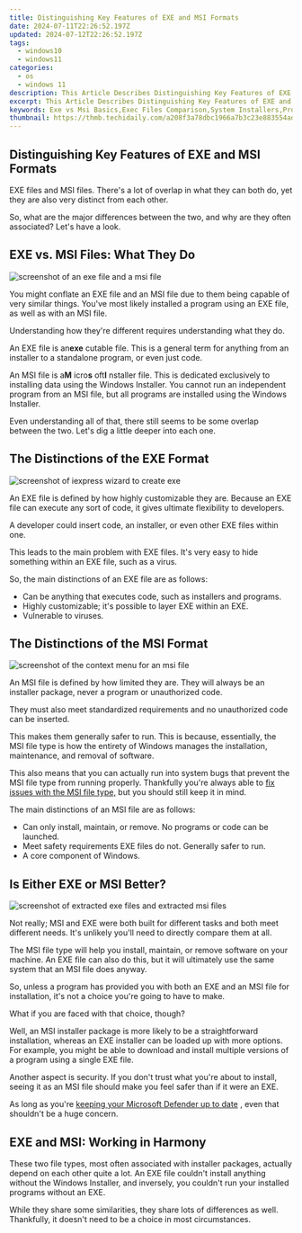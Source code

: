 ```yaml
---
title: Distinguishing Key Features of EXE and MSI Formats
date: 2024-07-11T22:26:52.197Z
updated: 2024-07-12T22:26:52.197Z
tags:
  - windows10
  - windows11
categories:
  - os
  - windows 11
description: This Article Describes Distinguishing Key Features of EXE and MSI Formats
excerpt: This Article Describes Distinguishing Key Features of EXE and MSI Formats
keywords: Exe vs Msi Basics,Exec Files Comparison,System Installers,Program Setups,File Extensions Distinct,Software Packaging Guide,Format Differences
thumbnail: https://thmb.techidaily.com/a208f3a78dbc1966a7b3c23e883554ad74b655fe58471df92be6395b51c092b0.jpg
---
```


## Distinguishing Key Features of EXE and MSI Formats

 EXE files and MSI files. There's a lot of overlap in what they can both do, yet they are also very distinct from each other.

 So, what are the major differences between the two, and why are they often associated? Let's have a look.

## EXE vs. MSI Files: What They Do

![screenshot of an exe file and a msi file](https://static1.makeuseofimages.com/wordpress/wp-content/uploads/2023/01/screenshot_of_an_exe_file_and_msi_file.jpg)

 You might conflate an EXE file and an MSI file due to them being capable of very similar things. You've most likely installed a program using an EXE file, as well as with an MSI file.

 Understanding how they're different requires understanding what they do.

 An EXE file is an**exe** cutable file. This is a general term for anything from an installer to a standalone program, or even just code.

 An MSI file is a**M** icro**s** oft**I** nstaller file. This is dedicated exclusively to installing data using the Windows Installer. You cannot run an independent program from an MSI file, but all programs are installed using the Windows Installer.

 Even understanding all of that, there still seems to be some overlap between the two. Let's dig a little deeper into each one.

## The Distinctions of the EXE Format

![screenshot of iexpress wizard to create exe](https://static1.makeuseofimages.com/wordpress/wp-content/uploads/2023/01/screenshot_of_iexpress_wizard_create_exe.jpg)

 An EXE file is defined by how highly customizable they are. Because an EXE file can execute any sort of code, it gives ultimate flexibility to developers.

 A developer could insert code, an installer, or even other EXE files within one.

 This leads to the main problem with EXE files. It's very easy to hide something within an EXE file, such as a virus.

So, the main distinctions of an EXE file are as follows:

* Can be anything that executes code, such as installers and programs.
* Highly customizable; it's possible to layer EXE within an EXE.
* Vulnerable to viruses.

## The Distinctions of the MSI Format

![screenshot of the context menu for an msi file](https://static1.makeuseofimages.com/wordpress/wp-content/uploads/2023/01/screenshot_of_msi_right_click_menu.jpg)

 An MSI file is defined by how limited they are. They will always be an installer package, never a program or unauthorized code.

 They must also meet standardized requirements and no unauthorized code can be inserted.

 This makes them generally safer to run. This is because, essentially, the MSI file type is how the entirety of Windows manages the installation, maintenance, and removal of software.

 This also means that you can actually run into system bugs that prevent the MSI file type from running properly. Thankfully you're always able to [fix issues with the MSI file type,](https://www.makeuseof.com/windows-installer-package-fix-issues/) but you should still keep it in mind.

The main distinctions of an MSI file are as follows:

* Can only install, maintain, or remove. No programs or code can be launched.
* Meet safety requirements EXE files do not. Generally safer to run.
* A core component of Windows.

## Is Either EXE or MSI Better?

![screenshot of extracted exe files and extracted msi files](https://static1.makeuseofimages.com/wordpress/wp-content/uploads/2023/01/screenshot_of_extracted_msi_and_extracted_exe.jpg)

 Not really; MSI and EXE were both built for different tasks and both meet different needs. It's unlikely you'll need to directly compare them at all.

 The MSI file type will help you install, maintain, or remove software on your machine. An EXE file can also do this, but it will ultimately use the same system that an MSI file does anyway.

 So, unless a program has provided you with both an EXE and an MSI file for installation, it's not a choice you're going to have to make.

What if you are faced with that choice, though?

 Well, an MSI installer package is more likely to be a straightforward installation, whereas an EXE installer can be loaded up with more options. For example, you might be able to download and install multiple versions of a program using a single EXE file.

 Another aspect is security. If you don't trust what you're about to install, seeing it as an MSI file should make you feel safer than if it were an EXE.

 As long as you're [keeping your Microsoft Defender up to date](https://www.makeuseof.com/microsoft-defender-manually-update/) , even that shouldn't be a huge concern.

## EXE and MSI: Working in Harmony

 These two file types, most often associated with installer packages, actually depend on each other quite a lot. An EXE file couldn't install anything without the Windows Installer, and inversely, you couldn't run your installed programs without an EXE.

 While they share some similarities, they share lots of differences as well. Thankfully, it doesn't need to be a choice in most circumstances.


<ins class="adsbygoogle"
     style="display:block"
     data-ad-format="autorelaxed"
     data-ad-client="ca-pub-7571918770474297"
     data-ad-slot="1223367746"></ins>



<ins class="adsbygoogle"
     style="display:block"
     data-ad-client="ca-pub-7571918770474297"
     data-ad-slot="8358498916"
     data-ad-format="auto"
     data-full-width-responsive="true"></ins>


